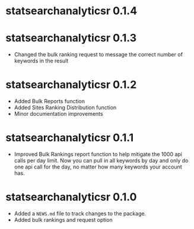 # statsearchanalyticsr 0.1.4

# statsearchanalyticsr 0.1.3

* Changed the bulk ranking request to message the correct number of keywords in the result

# statsearchanalyticsr 0.1.2

* Added Bulk Reports function
* Added  Sites Ranking Distribution function
* Minor documentation improvements

# statsearchanalyticsr 0.1.1

* Improved Bulk Rankings report function to help mitigate the 1000 api calls per day limit. Now you can pull in all keywords by day and only do one api call for the day, no matter how many keywords your account has.

# statsearchanalyticsr 0.1.0

* Added a `NEWS.md` file to track changes to the package.
* Added bulk rankings and request option

